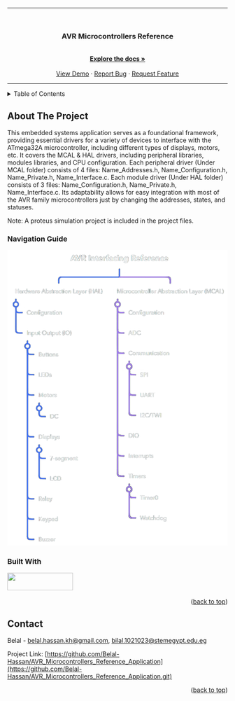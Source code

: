 <a name="readme-top"></a>
<hr>
<br />
<div align="center">
  <a href="https://github.com/Belal-Hassan/AVR_Microcontrollers_Reference_Application">
  </a>
<h3 align="center">AVR Microcontrollers Reference</h3>
  <p align="center">
    <br />
    <a href="https://github.com/Belal-Hassan/AVR_Microcontrollers_Reference_Application"><strong>Explore the docs »</strong></a>
    <br />
    <br />
    <a href="https://github.com/Belal-Hassan/AVR_Microcontrollers_Reference_Application">View Demo</a>
    ·
    <a href="https://github.com/Belal-Hassan/AVR_Microcontrollers_Reference_Application/issues">Report Bug</a>
    ·
    <a href="https://github.com/Belal-Hassan/AVR_Microcontrollers_Reference_Application/issues">Request Feature</a>
  </p>
</div>
<hr>


<details>
  <summary>Table of Contents</summary>
  <ol>
    <li>
      <a href="#About-The-Project">About The Project</a>
      <ul>
        <li><a href="#Navigation-Guide">Navigation Guide</a></li>
      </ul>
    </li>
    <li><a href="#Contact">Contact</a></li>
  </ol>
</details>

## About The Project

This embedded systems application serves as a foundational framework, providing essential drivers for a variety of devices to interface with the ATmega32A microcontroller, 
including different types of displays, motors, etc. It covers the MCAL & HAL drivers, including peripheral libraries, modules libraries, and CPU configuration.
Each peripheral driver (Under MCAL folder) consists of 4 files: Name_Addresses.h, Name_Configuration.h, Name_Private.h, Name_Interface.c. Each module driver 
(Under HAL folder) consists of 3 files: Name_Configuration.h, Name_Private.h, Name_Interface.c. Its adaptability allows for easy integration with most of the AVR family microcontrollers just by changing the addresses, states, and statuses.

Note: A proteus simulation project is included in the project files.

### Navigation Guide

<img src="Mind-Map.png" alt="Navigation Guide">

### Built With
<img src="https://www.nicepng.com/png/detail/877-8775163_microchip-technology-logo.png" height = "40" width = "150" >

<p align="right">(<a href="#readme-top">back to top</a>)</p>

## Contact

Belal - belal.hassan.kh@gmail.com, bilal.1021023@stemegypt.edu.eg

Project Link: [https://github.com/Belal-Hassan/AVR_Microcontrollers_Reference_Application](https://github.com/Belal-Hassan/AVR_Microcontrollers_Reference_Application.git)
<p align="right">(<a href="#readme-top">back to top</a>)</p>
